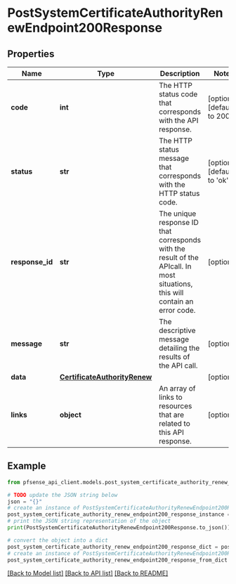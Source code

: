 # PostSystemCertificateAuthorityRenewEndpoint200Response


## Properties

Name | Type | Description | Notes
------------ | ------------- | ------------- | -------------
**code** | **int** | The HTTP status code that corresponds with the API response. | [optional] [default to 200]
**status** | **str** | The HTTP status message that corresponds with the HTTP status code. | [optional] [default to 'ok']
**response_id** | **str** | The unique response ID that corresponds with the result of the APIcall. In most situations, this will contain an error code. | [optional] 
**message** | **str** | The descriptive message detailing the results of the API call. | [optional] 
**data** | [**CertificateAuthorityRenew**](CertificateAuthorityRenew.md) |  | [optional] 
**links** | **object** | An array of links to resources that are related to this API response. | [optional] 

## Example

```python
from pfsense_api_client.models.post_system_certificate_authority_renew_endpoint200_response import PostSystemCertificateAuthorityRenewEndpoint200Response

# TODO update the JSON string below
json = "{}"
# create an instance of PostSystemCertificateAuthorityRenewEndpoint200Response from a JSON string
post_system_certificate_authority_renew_endpoint200_response_instance = PostSystemCertificateAuthorityRenewEndpoint200Response.from_json(json)
# print the JSON string representation of the object
print(PostSystemCertificateAuthorityRenewEndpoint200Response.to_json())

# convert the object into a dict
post_system_certificate_authority_renew_endpoint200_response_dict = post_system_certificate_authority_renew_endpoint200_response_instance.to_dict()
# create an instance of PostSystemCertificateAuthorityRenewEndpoint200Response from a dict
post_system_certificate_authority_renew_endpoint200_response_from_dict = PostSystemCertificateAuthorityRenewEndpoint200Response.from_dict(post_system_certificate_authority_renew_endpoint200_response_dict)
```
[[Back to Model list]](../README.md#documentation-for-models) [[Back to API list]](../README.md#documentation-for-api-endpoints) [[Back to README]](../README.md)


